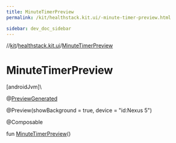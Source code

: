 ```yaml
---
title: MinuteTimerPreview
permalink: /kit/healthstack.kit.ui/-minute-timer-preview.html

sidebar: dev_doc_sidebar
---
```

//[kit](../../kit.html)/[healthstack.kit.ui](index.html)/[MinuteTimerPreview](-minute-timer-preview.html)



# MinuteTimerPreview



[androidJvm]\




@[PreviewGenerated](../healthstack.kit.annotation/-preview-generated/index.html)



@Preview(showBackground = true, device = &quot;id:Nexus 5&quot;)



@Composable



fun [MinuteTimerPreview](-minute-timer-preview.html)()




